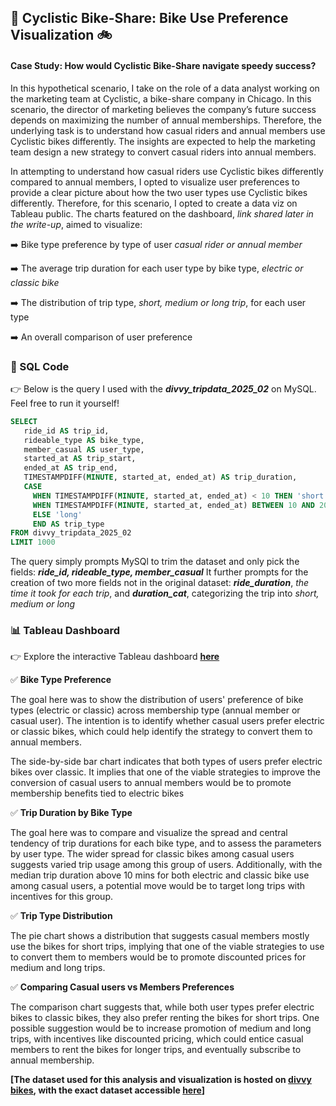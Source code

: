 ## 🚀 Cyclistic Bike-Share: Bike Use Preference Visualization 🚲
#### Case Study: How would Cyclistic Bike-Share navigate speedy success?
In this hypothetical scenario, I take on the role of a data analyst working on the marketing team at Cyclistic, a bike-share company in Chicago. In this scenario, the director of marketing believes the company’s future success depends on maximizing the number of annual memberships. Therefore, the underlying task is to understand how casual riders and annual members use Cyclistic bikes differently. The insights are expected to help the marketing team design a new strategy to convert casual riders into annual members. 

In attempting to understand how casual riders use Cyclistic bikes differently compared to annual members, I opted to visualize user preferences to provide a clear picture about how the two user types use Cyclistic bikes differently. Therefore, for this scenario, I opted to create a data viz on Tableau public. The charts featured on the dashboard, *link shared later in the write-up*, aimed to visualize:

➡️ Bike type preference by type of user *casual rider or annual member*

➡️ The average trip duration for each user type by bike type, *electric or classic bike*

➡️ The distribution of trip type, *short, medium or long trip*, for each user type

➡️ An overall comparison of user preference


### 📝 SQL Code
👉 Below is the query I used with the ***divvy_tripdata_2025_02*** on MySQL. Feel free to run it yourself!



```sql
SELECT 
   ride_id AS trip_id,
   rideable_type AS bike_type,  
   member_casual AS user_type,
   started_at AS trip_start,
   ended_at AS trip_end,
   TIMESTAMPDIFF(MINUTE, started_at, ended_at) AS trip_duration,
   CASE
     WHEN TIMESTAMPDIFF(MINUTE, started_at, ended_at) < 10 THEN 'short'
     WHEN TIMESTAMPDIFF(MINUTE, started_at, ended_at) BETWEEN 10 AND 20 THEN 'medium'
     ELSE 'long'
     END AS trip_type
FROM divvy_tripdata_2025_02
LIMIT 1000
```
The query simply prompts MySQl to trim the dataset and only pick the fields: ***ride_id, rideable_type, member_casual*** 
It further prompts for the creation of two more fields not in the original dataset: ***ride_duration***, *the time it took for each trip*, and ***duration_cat***, categorizing the trip into *short, medium or long* 

### 📊 Tableau Dashboard
👉 Explore the interactive Tableau dashboard [**here**](https://public.tableau.com/app/profile/vincent.otieno7871/viz/BikesShare_17417945426040/Dashboard1)  

✅ **Bike Type Preference**
  
  The goal here was to show the distribution of users' preference of bike types (electric or classic) across membership type (annual member or casual user). The intention is to identify whether casual users prefer electric or classic bikes, which could help identify the strategy to convert them to annual members.

  The side-by-side bar chart indicates that both types of users prefer electric bikes over classic. It implies that one of the viable strategies to improve the conversion of casual users to annual members would be to promote membership benefits tied to electric bikes 

✅ **Trip Duration by Bike Type**

  The goal here was to compare and visualize the spread and central tendency of trip durations for each bike type, and to assess the parameters by user type. The wider spread for classic bikes among casual users suggests varied trip usage among this group of users.
  Additionally, with the median trip duration above 10 mins for both electric and classic bike use among casual users, a potential move would be to target long trips with incentives for this group.

✅ **Trip Type Distribution**

  The pie chart shows a distribution that suggests casual members mostly use the bikes for short trips, implying that one of the viable strategies to use to convert them to members would be to promote discounted prices for medium and long trips.

✅ **Comparing Casual users vs Members Preferences**

  The comparison chart suggests that, while both user types prefer electric bikes to classic bikes, they also prefer renting the bikes for short trips. One possible suggestion would be to increase promotion of medium and long trips, with incentives like discounted pricing, which could entice casual members to rent the bikes for longer trips, and eventually subscribe to annual membership.


**[The dataset used for this analysis and visualization is hosted on [divvy bikes](https://divvy-tripdata.s3.amazonaws.com/index.html), with the exact dataset accessible [here](https://divvy-tripdata.s3.amazonaws.com/202502-divvy-tripdata.zip)]**

